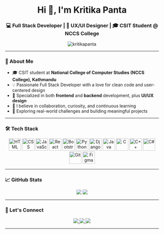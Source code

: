 <h1 align="center">Hi 👋, I'm Kritika Panta</h1>
<h3 align="center">💻 Full Stack Developer | 🎨 UX/UI Designer | 🎓 CSIT Student @ NCCS College</h3>

<p align="center">
  <img src="https://komarev.com/ghpvc/?username=kritikapanta&label=Profile%20views&color=0e75b6&style=flat" alt="kritikapanta" />
</p>

---

### 🌟 About Me

- 🎓 CSIT student at **National College of Computer Studies (NCCS College), Kathmandu**
- 💡 Passionate Full Stack Developer with a love for clean code and user-centered design
- 🧩 Specialized in both **frontend** and **backend** development, plus **UI/UX design**
- 🔗 I believe in collaboration, curiosity, and continuous learning
- 🧠 Exploring real-world challenges and building meaningful projects

---

### 🛠 Tech Stack

<p align="center">
  <img src="https://cdn.jsdelivr.net/gh/devicons/devicon/icons/html5/html5-original.svg" height="40" alt="HTML" />
  <img src="https://cdn.jsdelivr.net/gh/devicons/devicon/icons/css3/css3-original.svg" height="40" alt="CSS" />
  <img src="https://cdn.jsdelivr.net/gh/devicons/devicon/icons/javascript/javascript-original.svg" height="40" alt="JavaScript" />
  <img src="https://cdn.jsdelivr.net/gh/devicons/devicon/icons/react/react-original.svg" height="40" alt="React" />
  <img src="https://cdn.jsdelivr.net/gh/devicons/devicon/icons/bootstrap/bootstrap-original.svg" height="40" alt="Bootstrap" />
  <img src="https://cdn.jsdelivr.net/gh/devicons/devicon/icons/python/python-original.svg" height="40" alt="Python" />
  <img src="https://cdn.jsdelivr.net/gh/devicons/devicon/icons/django/django-plain.svg" height="40" alt="Django" />
  <img src="https://cdn.jsdelivr.net/gh/devicons/devicon/icons/java/java-original.svg" height="40" alt="Java" />
  <img src="https://cdn.jsdelivr.net/gh/devicons/devicon/icons/c/c-original.svg" height="40" alt="C" />
  <img src="https://cdn.jsdelivr.net/gh/devicons/devicon/icons/cplusplus/cplusplus-original.svg" height="40" alt="C++" />
  <img src="https://cdn.jsdelivr.net/gh/devicons/devicon/icons/csharp/csharp-original.svg" height="40" alt="C#" />
  <img src="https://cdn.jsdelivr.net/gh/devicons/devicon/icons/git/git-original.svg" height="40" alt="Git" />
  <img src="https://cdn.jsdelivr.net/gh/devicons/devicon/icons/figma/figma-original.svg" height="40" alt="Figma" />
</p>


---

### 📈 GitHub Stats

<p align="center">
  <img src="https://github-readme-stats.vercel.app/api?username=kritikapanta&show_icons=true&theme=radical" />
  <img src="https://github-readme-stats.vercel.app/api/top-langs/?username=kritikapanta&layout=compact&theme=radical" />
</p>

---

### 🤝 Let's Connect

<p align="center">
  <a href="https://www.linkedin.com/in/kritika-panta-8a785a2b6/" target="_blank">
    <img src="https://img.shields.io/badge/LinkedIn-0077B5?style=flat-square&logo=linkedin&logoColor=white" />
  </a>
  <a href="mailto:kritswork9849@example.com" target="_blank">
    <img src="https://img.shields.io/badge/Gmail-D14836?style=flat-square&logo=gmail&logoColor=white" />
  </a>
  <a href="https://github.com/kpanta03" target="_blank">
    <img src="https://img.shields.io/badge/GitHub-181717?style=flat-square&logo=github&logoColor=white" />
  </a>
</p>

---


